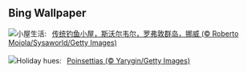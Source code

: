 ## Bing Wallpaper
![](https://www.bing.com/th?id=OHR.LofotenRorbu_ZH-CN7790383976_UHD.jpg&w=1000)小屋生活:&nbsp;&ensp;[传统钓鱼小屋，斯沃尔韦尔，罗弗敦群岛，挪威 (© Roberto Moiola/Sysaworld/Getty Images)](https://www.bing.com/th?id=OHR.LofotenRorbu_ZH-CN7790383976_UHD.jpg)
<br><br/>
![](https://www.bing.com/th?id=OHR.Poinsettia_EN-US0450019921_UHD.jpg&w=1000)Holiday hues:&nbsp;&ensp;[Poinsettias (© Yarygin/Getty Images)](https://www.bing.com/th?id=OHR.Poinsettia_EN-US0450019921_UHD.jpg)
<br><br/>

